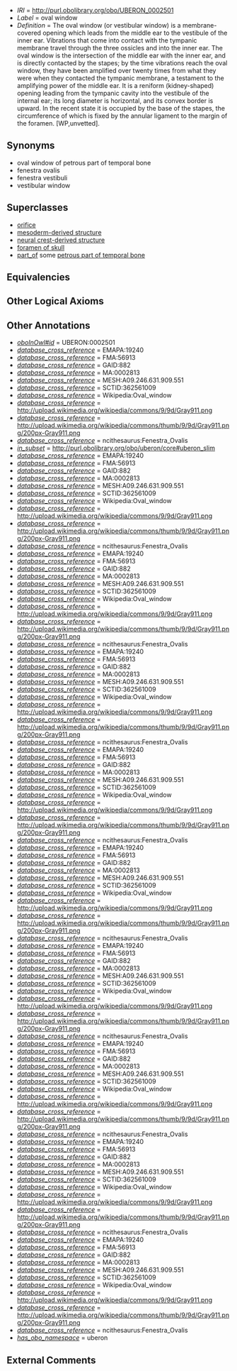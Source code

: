  * *IRI* = http://purl.obolibrary.org/obo/UBERON_0002501
 * *Label* = oval window
 * *Definition* = The oval window (or vestibular window) is a membrane-covered opening which leads from the middle ear to the vestibule of the inner ear. Vibrations that come into contact with the tympanic membrane travel through the three ossicles and into the inner ear. The oval window is the intersection of the middle ear with the inner ear, and is directly contacted by the stapes; by the time vibrations reach the oval window, they have been amplified over twenty times from what they were when they contacted the tympanic membrane, a testament to the amplifying power of the middle ear. It is a reniform (kidney-shaped) opening leading from the tympanic cavity into the vestibule of the internal ear; its long diameter is horizontal, and its convex border is upward. In the recent state it is occupied by the base of the stapes, the circumference of which is fixed by the annular ligament to the margin of the foramen. [WP,unvetted].

## Synonyms

 * oval window of petrous part of temporal bone
 * fenestra ovalis
 * fenestra vestibuli
 * vestibular window

## Superclasses

 * [orifice](../../UBERON/61/UBERON_0000161.md)
 * [mesoderm-derived structure](../../UBERON/20/UBERON_0004120.md)
 * [neural crest-derived structure](../../UBERON/13/UBERON_0010313.md)
 * [foramen of skull](../../UBERON/85/UBERON_0013685.md)
 * [part_of](../../BFO/50/BFO_0000050.md) some [petrous part of temporal bone](../../UBERON/94/UBERON_0001694.md)

## Equivalencies


## Other Logical Axioms


## Other Annotations

 * *[oboInOwl#id](../../id/oboInOwl#id.md)* = UBERON:0002501
 * *[database_cross_reference](../../ef/oboInOwl#hasDbXref.md)* = EMAPA:19240
 * *[database_cross_reference](../../ef/oboInOwl#hasDbXref.md)* = FMA:56913
 * *[database_cross_reference](../../ef/oboInOwl#hasDbXref.md)* = GAID:882
 * *[database_cross_reference](../../ef/oboInOwl#hasDbXref.md)* = MA:0002813
 * *[database_cross_reference](../../ef/oboInOwl#hasDbXref.md)* = MESH:A09.246.631.909.551
 * *[database_cross_reference](../../ef/oboInOwl#hasDbXref.md)* = SCTID:362561009
 * *[database_cross_reference](../../ef/oboInOwl#hasDbXref.md)* = Wikipedia:Oval_window
 * *[database_cross_reference](../../ef/oboInOwl#hasDbXref.md)* = http://upload.wikimedia.org/wikipedia/commons/9/9d/Gray911.png
 * *[database_cross_reference](../../ef/oboInOwl#hasDbXref.md)* = http://upload.wikimedia.org/wikipedia/commons/thumb/9/9d/Gray911.png/200px-Gray911.png
 * *[database_cross_reference](../../ef/oboInOwl#hasDbXref.md)* = ncithesaurus:Fenestra_Ovalis
 * *[in_subset](../../et/oboInOwl#inSubset.md)* = http://purl.obolibrary.org/obo/uberon/core#uberon_slim
 * *[database_cross_reference](../../ef/oboInOwl#hasDbXref.md)* = EMAPA:19240
 * *[database_cross_reference](../../ef/oboInOwl#hasDbXref.md)* = FMA:56913
 * *[database_cross_reference](../../ef/oboInOwl#hasDbXref.md)* = GAID:882
 * *[database_cross_reference](../../ef/oboInOwl#hasDbXref.md)* = MA:0002813
 * *[database_cross_reference](../../ef/oboInOwl#hasDbXref.md)* = MESH:A09.246.631.909.551
 * *[database_cross_reference](../../ef/oboInOwl#hasDbXref.md)* = SCTID:362561009
 * *[database_cross_reference](../../ef/oboInOwl#hasDbXref.md)* = Wikipedia:Oval_window
 * *[database_cross_reference](../../ef/oboInOwl#hasDbXref.md)* = http://upload.wikimedia.org/wikipedia/commons/9/9d/Gray911.png
 * *[database_cross_reference](../../ef/oboInOwl#hasDbXref.md)* = http://upload.wikimedia.org/wikipedia/commons/thumb/9/9d/Gray911.png/200px-Gray911.png
 * *[database_cross_reference](../../ef/oboInOwl#hasDbXref.md)* = ncithesaurus:Fenestra_Ovalis
 * *[database_cross_reference](../../ef/oboInOwl#hasDbXref.md)* = EMAPA:19240
 * *[database_cross_reference](../../ef/oboInOwl#hasDbXref.md)* = FMA:56913
 * *[database_cross_reference](../../ef/oboInOwl#hasDbXref.md)* = GAID:882
 * *[database_cross_reference](../../ef/oboInOwl#hasDbXref.md)* = MA:0002813
 * *[database_cross_reference](../../ef/oboInOwl#hasDbXref.md)* = MESH:A09.246.631.909.551
 * *[database_cross_reference](../../ef/oboInOwl#hasDbXref.md)* = SCTID:362561009
 * *[database_cross_reference](../../ef/oboInOwl#hasDbXref.md)* = Wikipedia:Oval_window
 * *[database_cross_reference](../../ef/oboInOwl#hasDbXref.md)* = http://upload.wikimedia.org/wikipedia/commons/9/9d/Gray911.png
 * *[database_cross_reference](../../ef/oboInOwl#hasDbXref.md)* = http://upload.wikimedia.org/wikipedia/commons/thumb/9/9d/Gray911.png/200px-Gray911.png
 * *[database_cross_reference](../../ef/oboInOwl#hasDbXref.md)* = ncithesaurus:Fenestra_Ovalis
 * *[database_cross_reference](../../ef/oboInOwl#hasDbXref.md)* = EMAPA:19240
 * *[database_cross_reference](../../ef/oboInOwl#hasDbXref.md)* = FMA:56913
 * *[database_cross_reference](../../ef/oboInOwl#hasDbXref.md)* = GAID:882
 * *[database_cross_reference](../../ef/oboInOwl#hasDbXref.md)* = MA:0002813
 * *[database_cross_reference](../../ef/oboInOwl#hasDbXref.md)* = MESH:A09.246.631.909.551
 * *[database_cross_reference](../../ef/oboInOwl#hasDbXref.md)* = SCTID:362561009
 * *[database_cross_reference](../../ef/oboInOwl#hasDbXref.md)* = Wikipedia:Oval_window
 * *[database_cross_reference](../../ef/oboInOwl#hasDbXref.md)* = http://upload.wikimedia.org/wikipedia/commons/9/9d/Gray911.png
 * *[database_cross_reference](../../ef/oboInOwl#hasDbXref.md)* = http://upload.wikimedia.org/wikipedia/commons/thumb/9/9d/Gray911.png/200px-Gray911.png
 * *[database_cross_reference](../../ef/oboInOwl#hasDbXref.md)* = ncithesaurus:Fenestra_Ovalis
 * *[database_cross_reference](../../ef/oboInOwl#hasDbXref.md)* = EMAPA:19240
 * *[database_cross_reference](../../ef/oboInOwl#hasDbXref.md)* = FMA:56913
 * *[database_cross_reference](../../ef/oboInOwl#hasDbXref.md)* = GAID:882
 * *[database_cross_reference](../../ef/oboInOwl#hasDbXref.md)* = MA:0002813
 * *[database_cross_reference](../../ef/oboInOwl#hasDbXref.md)* = MESH:A09.246.631.909.551
 * *[database_cross_reference](../../ef/oboInOwl#hasDbXref.md)* = SCTID:362561009
 * *[database_cross_reference](../../ef/oboInOwl#hasDbXref.md)* = Wikipedia:Oval_window
 * *[database_cross_reference](../../ef/oboInOwl#hasDbXref.md)* = http://upload.wikimedia.org/wikipedia/commons/9/9d/Gray911.png
 * *[database_cross_reference](../../ef/oboInOwl#hasDbXref.md)* = http://upload.wikimedia.org/wikipedia/commons/thumb/9/9d/Gray911.png/200px-Gray911.png
 * *[database_cross_reference](../../ef/oboInOwl#hasDbXref.md)* = ncithesaurus:Fenestra_Ovalis
 * *[database_cross_reference](../../ef/oboInOwl#hasDbXref.md)* = EMAPA:19240
 * *[database_cross_reference](../../ef/oboInOwl#hasDbXref.md)* = FMA:56913
 * *[database_cross_reference](../../ef/oboInOwl#hasDbXref.md)* = GAID:882
 * *[database_cross_reference](../../ef/oboInOwl#hasDbXref.md)* = MA:0002813
 * *[database_cross_reference](../../ef/oboInOwl#hasDbXref.md)* = MESH:A09.246.631.909.551
 * *[database_cross_reference](../../ef/oboInOwl#hasDbXref.md)* = SCTID:362561009
 * *[database_cross_reference](../../ef/oboInOwl#hasDbXref.md)* = Wikipedia:Oval_window
 * *[database_cross_reference](../../ef/oboInOwl#hasDbXref.md)* = http://upload.wikimedia.org/wikipedia/commons/9/9d/Gray911.png
 * *[database_cross_reference](../../ef/oboInOwl#hasDbXref.md)* = http://upload.wikimedia.org/wikipedia/commons/thumb/9/9d/Gray911.png/200px-Gray911.png
 * *[database_cross_reference](../../ef/oboInOwl#hasDbXref.md)* = ncithesaurus:Fenestra_Ovalis
 * *[database_cross_reference](../../ef/oboInOwl#hasDbXref.md)* = EMAPA:19240
 * *[database_cross_reference](../../ef/oboInOwl#hasDbXref.md)* = FMA:56913
 * *[database_cross_reference](../../ef/oboInOwl#hasDbXref.md)* = GAID:882
 * *[database_cross_reference](../../ef/oboInOwl#hasDbXref.md)* = MA:0002813
 * *[database_cross_reference](../../ef/oboInOwl#hasDbXref.md)* = MESH:A09.246.631.909.551
 * *[database_cross_reference](../../ef/oboInOwl#hasDbXref.md)* = SCTID:362561009
 * *[database_cross_reference](../../ef/oboInOwl#hasDbXref.md)* = Wikipedia:Oval_window
 * *[database_cross_reference](../../ef/oboInOwl#hasDbXref.md)* = http://upload.wikimedia.org/wikipedia/commons/9/9d/Gray911.png
 * *[database_cross_reference](../../ef/oboInOwl#hasDbXref.md)* = http://upload.wikimedia.org/wikipedia/commons/thumb/9/9d/Gray911.png/200px-Gray911.png
 * *[database_cross_reference](../../ef/oboInOwl#hasDbXref.md)* = ncithesaurus:Fenestra_Ovalis
 * *[database_cross_reference](../../ef/oboInOwl#hasDbXref.md)* = EMAPA:19240
 * *[database_cross_reference](../../ef/oboInOwl#hasDbXref.md)* = FMA:56913
 * *[database_cross_reference](../../ef/oboInOwl#hasDbXref.md)* = GAID:882
 * *[database_cross_reference](../../ef/oboInOwl#hasDbXref.md)* = MA:0002813
 * *[database_cross_reference](../../ef/oboInOwl#hasDbXref.md)* = MESH:A09.246.631.909.551
 * *[database_cross_reference](../../ef/oboInOwl#hasDbXref.md)* = SCTID:362561009
 * *[database_cross_reference](../../ef/oboInOwl#hasDbXref.md)* = Wikipedia:Oval_window
 * *[database_cross_reference](../../ef/oboInOwl#hasDbXref.md)* = http://upload.wikimedia.org/wikipedia/commons/9/9d/Gray911.png
 * *[database_cross_reference](../../ef/oboInOwl#hasDbXref.md)* = http://upload.wikimedia.org/wikipedia/commons/thumb/9/9d/Gray911.png/200px-Gray911.png
 * *[database_cross_reference](../../ef/oboInOwl#hasDbXref.md)* = ncithesaurus:Fenestra_Ovalis
 * *[database_cross_reference](../../ef/oboInOwl#hasDbXref.md)* = EMAPA:19240
 * *[database_cross_reference](../../ef/oboInOwl#hasDbXref.md)* = FMA:56913
 * *[database_cross_reference](../../ef/oboInOwl#hasDbXref.md)* = GAID:882
 * *[database_cross_reference](../../ef/oboInOwl#hasDbXref.md)* = MA:0002813
 * *[database_cross_reference](../../ef/oboInOwl#hasDbXref.md)* = MESH:A09.246.631.909.551
 * *[database_cross_reference](../../ef/oboInOwl#hasDbXref.md)* = SCTID:362561009
 * *[database_cross_reference](../../ef/oboInOwl#hasDbXref.md)* = Wikipedia:Oval_window
 * *[database_cross_reference](../../ef/oboInOwl#hasDbXref.md)* = http://upload.wikimedia.org/wikipedia/commons/9/9d/Gray911.png
 * *[database_cross_reference](../../ef/oboInOwl#hasDbXref.md)* = http://upload.wikimedia.org/wikipedia/commons/thumb/9/9d/Gray911.png/200px-Gray911.png
 * *[database_cross_reference](../../ef/oboInOwl#hasDbXref.md)* = ncithesaurus:Fenestra_Ovalis
 * *[database_cross_reference](../../ef/oboInOwl#hasDbXref.md)* = EMAPA:19240
 * *[database_cross_reference](../../ef/oboInOwl#hasDbXref.md)* = FMA:56913
 * *[database_cross_reference](../../ef/oboInOwl#hasDbXref.md)* = GAID:882
 * *[database_cross_reference](../../ef/oboInOwl#hasDbXref.md)* = MA:0002813
 * *[database_cross_reference](../../ef/oboInOwl#hasDbXref.md)* = MESH:A09.246.631.909.551
 * *[database_cross_reference](../../ef/oboInOwl#hasDbXref.md)* = SCTID:362561009
 * *[database_cross_reference](../../ef/oboInOwl#hasDbXref.md)* = Wikipedia:Oval_window
 * *[database_cross_reference](../../ef/oboInOwl#hasDbXref.md)* = http://upload.wikimedia.org/wikipedia/commons/9/9d/Gray911.png
 * *[database_cross_reference](../../ef/oboInOwl#hasDbXref.md)* = http://upload.wikimedia.org/wikipedia/commons/thumb/9/9d/Gray911.png/200px-Gray911.png
 * *[database_cross_reference](../../ef/oboInOwl#hasDbXref.md)* = ncithesaurus:Fenestra_Ovalis
 * *[has_obo_namespace](../../ce/oboInOwl#hasOBONamespace.md)* = uberon

## External Comments

